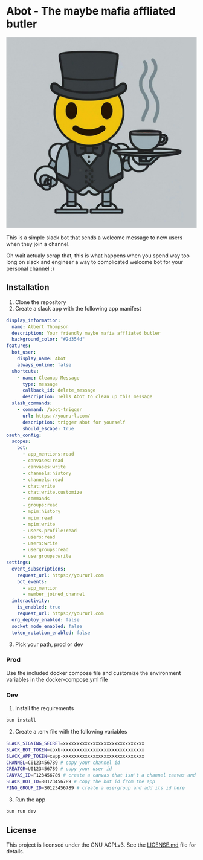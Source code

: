 # Abot - The maybe mafia affliated butler

![Abot](.github/images/abot.jpeg)

This is a simple slack bot that sends a welcome message to new users when they join a channel.

Oh wait actualy scrap that, this is what happens when you spend way too long on slack and engineer a way to complicated welcome bot for your personal channel :)

## Installation

1. Clone the repository
2. Create a slack app with the following app manifest

```yaml
display_information:
  name: Albert Thompson
  description: Your friendly maybe mafia affliated butler
  background_color: "#2d354d"
features:
  bot_user:
    display_name: Abot
    always_online: false
  shortcuts:
    - name: Cleanup Message
      type: message
      callback_id: delete_message
      description: Tells Abot to clean up this message
  slash_commands:
    - command: /abot-trigger
      url: https://yoururl.com/
      description: trigger abot for yourself
      should_escape: true
oauth_config:
  scopes:
    bot:
      - app_mentions:read
      - canvases:read
      - canvases:write
      - channels:history
      - channels:read
      - chat:write
      - chat:write.customize
      - commands
      - groups:read
      - mpim:history
      - mpim:read
      - mpim:write
      - users.profile:read
      - users:read
      - users:write
      - usergroups:read
      - usergroups:write
settings:
  event_subscriptions:
    request_url: https://yoururl.com
    bot_events:
      - app_mention
      - member_joined_channel
  interactivity:
    is_enabled: true
    request_url: https://yoururl.com
  org_deploy_enabled: false
  socket_mode_enabled: false
  token_rotation_enabled: false
```

3. Pick your path, prod or dev

### Prod
Use the included docker compose file and customize the environment variables in the docker-compose.yml file

### Dev
1. Install the requirements
```bash
bun install
```

2. Create a .env file with the following variables
```bash
SLACK_SIGNING_SECRET=xxxxxxxxxxxxxxxxxxxxxxxxxxxxxx
SLACK_BOT_TOKEN=xoxb-xxxxxxxxxxxxxxxxxxxxxxxxxxxxxx
SLACK_APP_TOKEN=xapp-xxxxxxxxxxxxxxxxxxxxxxxxxxxxxx
CHANNEL=C0123456789 # copy your channel id
CREATOR=U0123456789 # copy your user id
CANVAS_ID=F123456789 # create a canvas that isn't a channel canvas and copu its id
SLACK_BOT_ID=B0123456789 # copy the bot id from the app
PING_GROUP_ID=S0123456789 # create a usergroup and add its id here
```
3. Run the app
```bash
bun run dev
```

## License
This project is licensed under the GNU AGPLv3. See the [LICENSE.md](LICENSE.md) file for details. 
